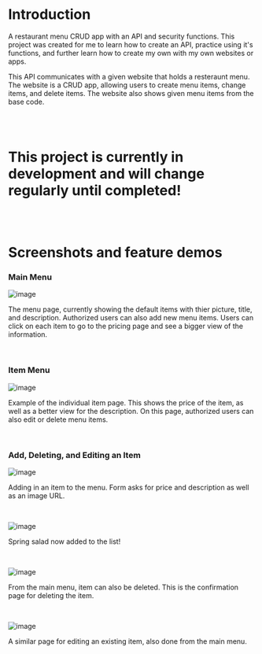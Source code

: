 
# Introduction
A restaurant menu CRUD app with an API and security functions. This project was created for me to learn how to create an API, practice using it's functions, and further learn how to create my own with my own websites or apps.

This API communicates with a given website that holds a resteraunt menu. The website is a CRUD app, allowing users to create menu items, change items, and delete items. The website also shows given menu items from the base code. 

<br>
<br>

# This project is currently in development and will change regularly until completed!
<br>
<br>

# Screenshots and feature demos

### **Main Menu**

![image](https://github.com/brienmi/menu/assets/127640356/4179cda2-b8d8-409a-a5f2-e837baf635c5)

The menu page, currently showing the default items with thier picture, title, and description. Authorized users can also add new menu items. Users can click on each item to go to the pricing page and see a bigger view of the information. 

<br>

### **Item Menu**

![image](https://github.com/brienmi/menu/assets/127640356/8e5b538a-da88-425d-b1a6-37d64b8fb2e3)

Example of the individual item page. This shows the price of the item, as well as a better view for the description. On this page, authorized users can also edit or delete menu items.

<br>

### **Add, Deleting, and Editing an Item**

![image](https://github.com/brienmi/menu/assets/127640356/fca97ecf-3de6-4d89-845a-47ad55e25bea)

Adding in an item to the menu. Form asks for price and description as well as an image URL.

<br>

![image](https://github.com/brienmi/menu/assets/127640356/a5e44d6b-7379-474b-b28e-b7a1c21b8d14)

Spring salad now added to the list!

<br>

![image](https://github.com/brienmi/menu/assets/127640356/e954c9c4-1974-43a7-9177-6e0cd9982ee7)

From the main menu, item can also be deleted. This is the confirmation page for deleting the item.

<br>

![image](https://github.com/brienmi/menu/assets/127640356/a67b83a1-c429-4f10-82f5-db9f9a4e5257)

A similar page for editing an existing item, also done from the main menu.


